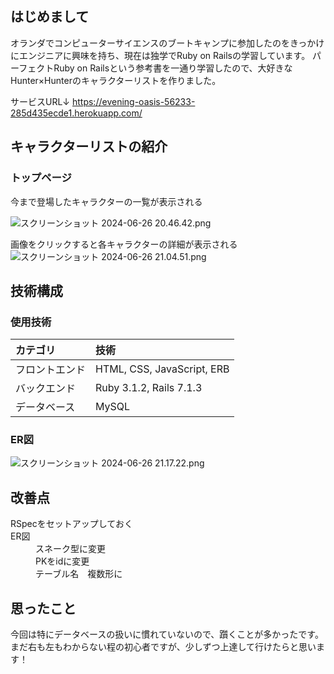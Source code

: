 ## はじめまして
オランダでコンピューターサイエンスのブートキャンプに参加したのをきっかけにエンジニアに興味を持ち、現在は独学でRuby on Railsの学習しています。
パーフェクトRuby on Railsという参考書を一通り学習したので、大好きなHunter×Hunterのキャラクターリストを作りました。

サービスURL↓
https://evening-oasis-56233-285d435ecde1.herokuapp.com/

## キャラクターリストの紹介
### トップページ
今まで登場したキャラクターの一覧が表示される

![スクリーンショット 2024-06-26 20.46.42.png](https://qiita-image-store.s3.ap-northeast-1.amazonaws.com/0/3733846/3aa66941-8fea-a4df-5256-89cb2fd35dfa.png)

画像をクリックすると各キャラクターの詳細が表示される
![スクリーンショット 2024-06-26 21.04.51.png](https://qiita-image-store.s3.ap-northeast-1.amazonaws.com/0/3733846/0d4b8759-458c-f1d8-8d03-6a476e510815.png)


## 技術構成
### 使用技術
| カテゴリ	 |     技術 | 
|:-----------|:-----------|
| フロントエンド     | HTML, CSS, JavaScript, ERB| 
| バックエンド     | Ruby 3.1.2, Rails 7.1.3   |       
| データベース   | MySQL      |        

### ER図
![スクリーンショット 2024-06-26 21.17.22.png](https://qiita-image-store.s3.ap-northeast-1.amazonaws.com/0/3733846/6c71e47e-63f4-5211-c279-69f757492bc7.png)

## 改善点
<dl>
  <dt>RSpecをセットアップしておく</dt>
  <dt>ER図</dt>
  <dd>スネーク型に変更</dd>
  <dd>PKをidに変更</dd>
  <dd>テーブル名　複数形に</dd>
</dl>

## 思ったこと
今回は特にデータベースの扱いに慣れていないので、躓くことが多かったです。まだ右も左もわからない程の初心者ですが、少しずつ上達して行けたらと思います！
